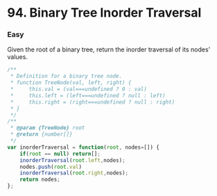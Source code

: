 # 94. Binary Tree Inorder Traversal
### Easy

Given the root of a binary tree, return the inorder traversal of its nodes' values.

```javascript
/**
 * Definition for a binary tree node.
 * function TreeNode(val, left, right) {
 *     this.val = (val===undefined ? 0 : val)
 *     this.left = (left===undefined ? null : left)
 *     this.right = (right===undefined ? null : right)
 * }
 */
/**
 * @param {TreeNode} root
 * @return {number[]}
 */
var inorderTraversal = function(root, nodes=[]) {
    if(root == null) return[];
    inorderTraversal(root.left,nodes);
    nodes.push(root.val)
    inorderTraversal(root.right,nodes);
    return nodes;
};


```